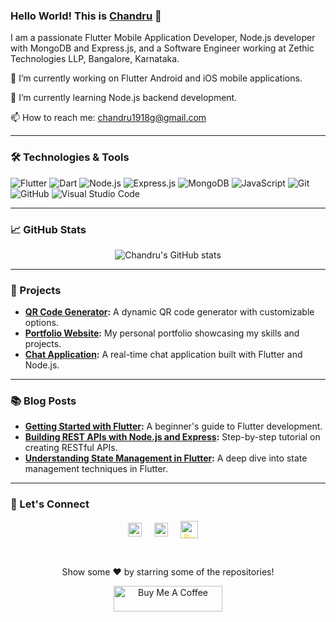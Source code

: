 <!--
**chandru19g/chandru19g** is a ✨ _special_ ✨ repository because its `README.md` (this file) appears on your GitHub profile.

Here are some ideas to get you started:

- 🔭 I’m currently working on ...
- 🌱 I’m currently learning ...
- 👯 I’m looking to collaborate on ...
- 🤔 I’m looking for help with ...
- 💬 Ask me about ...
- 📫 How to reach me: ...
- 😄 Pronouns: ...
- ⚡ Fun fact: ...
-->

### Hello World! This is [Chandru](https://chandruportfolio.netlify.app/) 👋 

I am a passionate Flutter Mobile Application Developer, Node.js developer with MongoDB and Express.js, and a Software Engineer working at Zethic Technologies LLP, Bangalore, Karnataka.

🔭 I’m currently working on Flutter Android and iOS mobile applications.

🌱 I’m currently learning Node.js backend development.

📫 How to reach me: chandru1918g@gmail.com

---

### 🛠️ Technologies & Tools

![Flutter](https://img.shields.io/badge/Flutter-02569B?style=for-the-badge&logo=flutter&logoColor=white)
![Dart](https://img.shields.io/badge/Dart-0175C2?style=for-the-badge&logo=dart&logoColor=white)
![Node.js](https://img.shields.io/badge/Node.js-339933?style=for-the-badge&logo=nodedotjs&logoColor=white)
![Express.js](https://img.shields.io/badge/Express.js-000000?style=for-the-badge&logo=express&logoColor=white)
![MongoDB](https://img.shields.io/badge/MongoDB-4EA94B?style=for-the-badge&logo=mongodb&logoColor=white)
![JavaScript](https://img.shields.io/badge/JavaScript-F7DF1E?style=for-the-badge&logo=javascript&logoColor=black)
![Git](https://img.shields.io/badge/Git-F05032?style=for-the-badge&logo=git&logoColor=white)
![GitHub](https://img.shields.io/badge/GitHub-181717?style=for-the-badge&logo=github&logoColor=white)
![Visual Studio Code](https://img.shields.io/badge/VS%20Code-007ACC?style=for-the-badge&logo=visual%20studio%20code&logoColor=white)

---

### 📈 GitHub Stats

<p align="center">
  <img src="https://github-readme-stats.vercel.app/api?username=chandru19g&show_icons=true&theme=radical" alt="Chandru's GitHub stats" />
</p>

---

### 🚀 Projects

- **[QR Code Generator](https://github.com/chandru19g/qr-code-generator):** A dynamic QR code generator with customizable options.
- **[Portfolio Website](https://github.com/chandru19g/portfolio-website):** My personal portfolio showcasing my skills and projects.
- **[Chat Application](https://github.com/chandru19g/chat-application):** A real-time chat application built with Flutter and Node.js.

---

### 📚 Blog Posts

- **[Getting Started with Flutter](https://chandruportfolio.netlify.app/blog/getting-started-with-flutter):** A beginner's guide to Flutter development.
- **[Building REST APIs with Node.js and Express](https://chandruportfolio.netlify.app/blog/building-rest-apis-with-nodejs):** Step-by-step tutorial on creating RESTful APIs.
- **[Understanding State Management in Flutter](https://chandruportfolio.netlify.app/blog/understanding-state-management-in-flutter):** A deep dive into state management techniques in Flutter.

---

### 💬 Let's Connect

<p align="center">
  <a href="https://www.linkedin.com/in/chandru-g-156a831b1/" style="text-decoration: none;">
    <img align="center" alt="LinkedIn" width="22px" src="https://cdn.jsdelivr.net/npm/simple-icons@v3/icons/linkedin.svg" style="color:#0A66C2;" />
  </a>&nbsp;&nbsp;&nbsp;

  <a href="https://github.com/chandru19g" style="text-decoration: none;">
    <img align="center" alt="GitHub" width="22px" src="https://cdn.jsdelivr.net/npm/simple-icons@v3/icons/github.svg" style="color:#181717;" />
  </a> &nbsp;&nbsp;&nbsp;

  <a href="https://www.buymeacoffee.com/chandru19g" style="text-decoration: none;">
    <img align="center" alt="Buy Me a Coffee" width="28px" src="https://cdn.jsdelivr.net/npm/simple-icons@3.13.0/icons/buymeacoffee.svg" style="color:#FFDD00;" />
  </a> &nbsp;&nbsp;&nbsp;
</p>

<br>

<p align="center">Show some ❤️ by starring some of the repositories!</p>
<p align="center">
  <a href="https://www.buymeacoffee.com/chandru19g" target="_blank">
    <img src="https://cdn.buymeacoffee.com/buttons/default-orange.png" alt="Buy Me A Coffee" height="41" width="174">
  </a>
</p>


